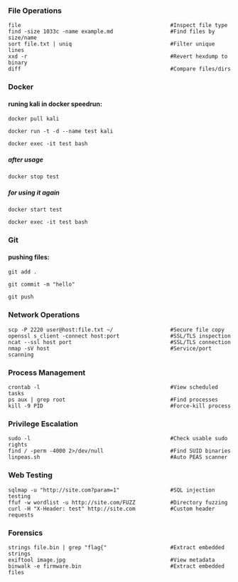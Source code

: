 ### File Operations
```
file                                               #Inspect file type
find -size 1033c -name example.md                  #Find files by size/name
sort file.txt | uniq                               #Filter unique lines
xxd -r                                             #Revert hexdump to binary
diff                                               #Compare files/dirs
```

### Docker
#### runing kali in docker speedrun:
```
docker pull kali

docker run -t -d --name test kali

docker exec -it test bash
```
##### after usage
```
docker stop test
```
##### for using it again
```
docker start test

docker exec -it test bash

```

### Git
#### pushing files:
```
git add .

git commit -m "hello"

git push
```

### Network Operations
```
scp -P 2220 user@host:file.txt ~/                  #Secure file copy
openssl s_client -connect host:port                #SSL/TLS inspection
ncat --ssl host port                               #SSL/TLS connection
nmap -sV host                                      #Service/port scanning
```

### Process Management
```
crontab -l                                         #View scheduled tasks
ps aux | grep root                                 #Find processes
kill -9 PID                                        #Force-kill process
```

### Privilege Escalation
```
sudo -l                                            #Check usable sudo rights
find / -perm -4000 2>/dev/null                     #Find SUID binaries
linpeas.sh                                         #Auto PEAS scanner
```

### Web Testing
```
sqlmap -u "http://site.com?param=1"                #SQL injection testing
ffuf -w wordlist -u http://site.com/FUZZ           #Directory fuzzing
curl -H "X-Header: test" http://site.com           #Custom header requests
```

### Forensics
```
strings file.bin | grep "flag{"                    #Extract embedded strings
exiftool image.jpg                                 #View metadata
binwalk -e firmware.bin                            #Extract embedded files
```

